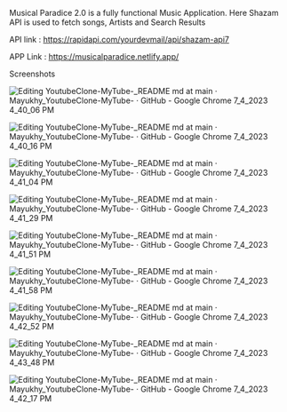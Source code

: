 Musical Paradice 2.0 is a fully functional Music Application.
Here Shazam API is used to fetch songs, Artists and Search Results

API link : https://rapidapi.com/yourdevmail/api/shazam-api7

APP Link : https://musicalparadice.netlify.app/

Screenshots


![Editing YoutubeClone-MyTube-_README md at main · Mayukhy_YoutubeClone-MyTube- · GitHub - Google Chrome 7_4_2023 4_40_06 PM](https://github.com/Mayukhy/Musical-Paradice-2.0-By-Using-React-Redux/assets/107027766/d01110ee-69a3-4d70-b01f-ea32673045bf)


![Editing YoutubeClone-MyTube-_README md at main · Mayukhy_YoutubeClone-MyTube- · GitHub - Google Chrome 7_4_2023 4_40_16 PM](https://github.com/Mayukhy/Musical-Paradice-2.0-By-Using-React-Redux/assets/107027766/85b19af3-6122-470b-961e-d006850798ab)


![Editing YoutubeClone-MyTube-_README md at main · Mayukhy_YoutubeClone-MyTube- · GitHub - Google Chrome 7_4_2023 4_41_04 PM](https://github.com/Mayukhy/Musical-Paradice-2.0-By-Using-React-Redux/assets/107027766/ca475f99-f185-4ad3-8cd1-3315ef043ec0)


![Editing YoutubeClone-MyTube-_README md at main · Mayukhy_YoutubeClone-MyTube- · GitHub - Google Chrome 7_4_2023 4_41_29 PM](https://github.com/Mayukhy/Musical-Paradice-2.0-By-Using-React-Redux/assets/107027766/93f3617d-6264-4404-929f-4f3e069c1b88)


![Editing YoutubeClone-MyTube-_README md at main · Mayukhy_YoutubeClone-MyTube- · GitHub - Google Chrome 7_4_2023 4_41_51 PM](https://github.com/Mayukhy/Musical-Paradice-2.0-By-Using-React-Redux/assets/107027766/1db10d6f-625c-4962-851c-d13f90e9ca68)


![Editing YoutubeClone-MyTube-_README md at main · Mayukhy_YoutubeClone-MyTube- · GitHub - Google Chrome 7_4_2023 4_41_58 PM](https://github.com/Mayukhy/Musical-Paradice-2.0-By-Using-React-Redux/assets/107027766/0bf67122-273e-43cc-8d41-e4181243300e)



![Editing YoutubeClone-MyTube-_README md at main · Mayukhy_YoutubeClone-MyTube- · GitHub - Google Chrome 7_4_2023 4_42_52 PM](https://github.com/Mayukhy/Musical-Paradice-2.0-By-Using-React-Redux/assets/107027766/3a77afd9-8d0e-4d23-8cfb-d6d9eddc447e)


![Editing YoutubeClone-MyTube-_README md at main · Mayukhy_YoutubeClone-MyTube- · GitHub - Google Chrome 7_4_2023 4_43_48 PM](https://github.com/Mayukhy/Musical-Paradice-2.0-By-Using-React-Redux/assets/107027766/3374ba46-3910-4992-8353-7856d576693a)



![Editing YoutubeClone-MyTube-_README md at main · Mayukhy_YoutubeClone-MyTube- · GitHub - Google Chrome 7_4_2023 4_42_17 PM](https://github.com/Mayukhy/Musical-Paradice-2.0-By-Using-React-Redux/assets/107027766/99a063c3-5254-4918-8ab9-52347659c7bd)

